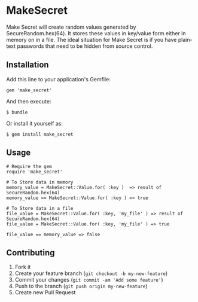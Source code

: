 # MakeSecret

Make Secret will create random values generated by SecureRandom.hex(64).
It stores these values in key/value form either in memory on in a file.
The ideal situation for Make Secret is if you have plain-text passwords that
need to be hidden from source control.

## Installation

Add this line to your application's Gemfile:

    gem 'make_secret'

And then execute:

    $ bundle

Or install it yourself as:

    $ gem install make_secret

## Usage

    # Require the gem
    require 'make_secret'

    # To Store data in memory
    memory_value = MakeSecret::Value.for( :key )  => result of SecureRandom.hex(64)
    memory_value == MakeSecret::Value.for( :key ) => true
    
    # To Store data in a file
    file_value = MakeSecret::Value.for( :key, 'my_file' ) => result of SecureRandom.hex(64)
    file_value = MakeSecret::Value.for( :key, 'my_file' ) => true
    
    file_value == memory_value => false
    



## Contributing

1. Fork it
2. Create your feature branch (`git checkout -b my-new-feature`)
3. Commit your changes (`git commit -am 'Add some feature'`)
4. Push to the branch (`git push origin my-new-feature`)
5. Create new Pull Request
